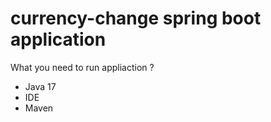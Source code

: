# currency-change spring boot application

What you need to run appliaction ?

- Java 17
- IDE 
- Maven
